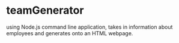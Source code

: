 # teamGenerator
using Node.js command line application, takes in information about employees and generates onto an HTML webpage.
